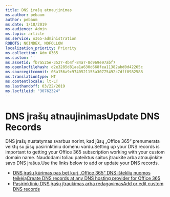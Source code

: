 ```yaml
---
title: DNS įrašų atnaujinimas
ms.author: pebaum
author: pebaum
ms.date: 1/18/2019
ms.audience: Admin
ms.topic: article
ms.service: o365-administration
ROBOTS: NOINDEX, NOFOLLOW
localization_priority: Priority
ms.collection: Adm_O365
ms.custom: ''
ms.assetid: fb7a525e-3527-4b4f-84a7-8d969e97abf7
ms.openlocfilehash: d2e3285d81aa1a630d668fea11382abd0d42265c
ms.sourcegitcommit: 03a156a9c9740521155a30775492c7dff0982588
ms.translationtype: HT
ms.contentlocale: lt-LT
ms.lasthandoff: 03/22/2019
ms.locfileid: "30762324"
---
```

# <a name="update-dns-records"></a><span data-ttu-id="5c31d-102">DNS įrašų atnaujinimas</span><span class="sxs-lookup"><span data-stu-id="5c31d-102">Update DNS Records</span></span>
<span data-ttu-id="5c31d-103">DNS įrašų nustatymas svarbus norint, kad jūsų „Office 365“ prenumerata veiktų su jūsų pasirinktiniu domenu vardu.</span><span class="sxs-lookup"><span data-stu-id="5c31d-103">Setting up your DNS records is important to getting your Office 365 subscription working with your custom domain name.</span></span> <span data-ttu-id="5c31d-104">Naudodami toliau pateiktus saitus įtraukite arba atnaujinkite savo DNS įrašus.</span><span class="sxs-lookup"><span data-stu-id="5c31d-104">Use the links below to add or update your DNS records.</span></span>
  
- [<span data-ttu-id="5c31d-105">DNS įrašų kūrimas pas bet kurį „Office 365“ DNS išteklių nuomos teikėją</span><span class="sxs-lookup"><span data-stu-id="5c31d-105">Create DNS records at any DNS hosting provider for Office 365</span></span>](https://docs.microsoft.com/office365/admin/get-help-with-domains/create-dns-records-at-any-dns-hosting-provider)  
- [<span data-ttu-id="5c31d-106">Pasirinktinių DNS įrašų įtraukimas arba redagavimas</span><span class="sxs-lookup"><span data-stu-id="5c31d-106">Add or edit custom DNS records</span></span>](https://support.office.com/article/AF00A516-DD39-4EDA-AF3E-1EAF686C8DC9)